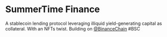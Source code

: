 # SummerTime Finance

A stablecoin lending protocol leveraging illiquid yield-generating capital as collateral. With an NFTs twist. Building on 
[@BinanceChain](https://twitter.com/BinanceChain) #BSC
